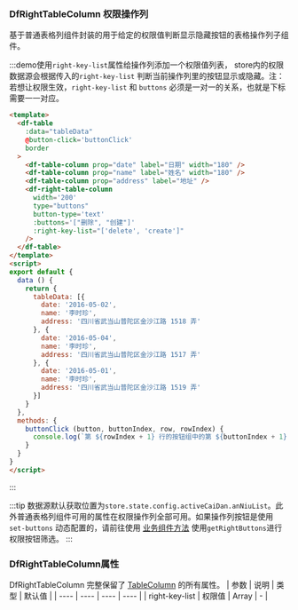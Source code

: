 
### DfRightTableColumn 权限操作列

基于普通表格列组件封装的用于给定的权限值判断显示隐藏按钮的表格操作列子组件。

:::demo使用`right-key-list`属性给操作列添加一个权限值列表， store内的权限数据源会根据传入的`right-key-list` 判断当前操作列里的按钮显示或隐藏。注：若想让权限生效，`right-key-list` 和 `buttons` 必须是一对一的关系，也就是下标需要一一对应。
```html
<template>
  <df-table
    :data="tableData"
    @button-click='buttonClick'
    border
  >
    <df-table-column prop="date" label="日期" width="180" />
    <df-table-column prop="name" label="姓名" width="180" />
    <df-table-column prop="address" label="地址" />
    <df-right-table-column
      width='200'
      type="buttons"
      button-type='text'
      :buttons='["删除", "创建"]'
      :right-key-list="['delete', 'create']"
    />
  </df-table>
</template>
<script>
export default {
  data () {
    return {
      tableData: [{
        date: '2016-05-02',
        name: '李时珍',
        address: '四川省武当山普陀区金沙江路 1518 弄'
      }, {
        date: '2016-05-04',
        name: '李时珍',
        address: '四川省武当山普陀区金沙江路 1517 弄'
      }, {
        date: '2016-05-01',
        name: '李时珍',
        address: '四川省武当山普陀区金沙江路 1519 弄'
      }]
    }
  },
  methods: {
    buttonClick (button, buttonIndex, row, rowIndex) {
      console.log(`第 ${rowIndex + 1} 行的按钮组中的第 ${buttonIndex + 1} 个按钮被点击了，这个按钮名称是 ${button}，这一行的信息是`, row)
    }
  }
}
</script>
```
:::


:::tip
数据源默认获取位置为`store.state.config.activeCaiDan.anNiuList`。此外普通表格列组件可用的属性在权限操作列全部可用。如果操作列按钮是使用 `set-buttons` 动态配置的，请前往使用 [业务组件方法](#/professional/methods) 使用`getRightButtons`进行权限按钮筛选。
:::

### DfRightTableColumn属性
DfRightTableColumn 完整保留了 [TableColumn](#/component/table) 的所有属性。
| 参数 | 说明 | 类型 | 默认值 |
| ---- | ---- | ---- | ---- |
| right-key-list | 权限值 | Array | - |  